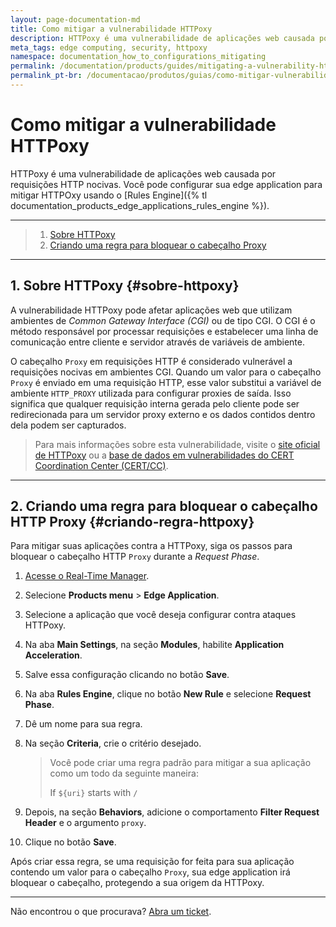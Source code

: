 ```yaml
---
layout: page-documentation-md
title: Como mitigar a vulnerabilidade HTTPoxy
description: HTTPoxy é uma vulnerabilidade de aplicações web causada por requisições HTTP nocivas. Saiba como proteger sua aplicação de ataques usando o Azion Rules Engine.
meta_tags: edge computing, security, httpoxy
namespace: documentation_how_to_configurations_mitigating
permalink: /documentation/products/guides/mitigating-a-vulnerability-httpoxy/
permalink_pt-br: /documentacao/produtos/guias/como-mitigar-vulnerabilidade-httpoxy/
---
```


# Como mitigar a vulnerabilidade HTTPoxy

HTTPoxy é uma vulnerabilidade de aplicações web causada por requisições HTTP nocivas. Você pode configurar sua edge application para mitigar HTTPOxy usando o [Rules Engine]({% tl documentation_products_edge_applications_rules_engine %}).

---

> 1. [Sobre HTTPoxy](#sobre-httpoxy)
> 2. [Criando uma regra para bloquear o cabeçalho Proxy](#criando-regra-httpoxy)

---

## 1. Sobre HTTPoxy {#sobre-httpoxy}

A vulnerabilidade HTTPoxy pode afetar aplicações web que utilizam ambientes de *Common Gateway Interface (CGI)* ou de tipo CGI. O CGI é o método responsável por processar requisições e estabelecer uma linha de comunicação entre cliente e servidor através de variáveis de ambiente.

O cabeçalho `Proxy` em requisições HTTP é considerado vulnerável a requisições nocivas em ambientes CGI. Quando um valor para o cabeçalho `Proxy` é enviado em uma requisição HTTP, esse valor substitui a variável de ambiente `HTTP_PROXY` utilizada para configurar proxies de saída. Isso significa que qualquer requisição interna gerada pelo cliente pode ser redirecionada para um servidor proxy externo e os dados contidos dentro dela podem ser capturados.

> Para mais informações sobre esta vulnerabilidade, visite o [site oficial de HTTPoxy](https://httpoxy.org/) ou a [base de dados em vulnerabilidades do CERT Coordination Center (CERT/CC)](https://www.kb.cert.org/vuls/id/797896).

---

## 2. Criando uma regra para bloquear o cabeçalho HTTP Proxy {#criando-regra-httpoxy}

Para mitigar suas aplicações contra a HTTPoxy, siga os passos para bloquear o cabeçalho HTTP `Proxy` durante a *Request Phase*.

1. [Acesse o Real-Time Manager](https://manager.azion.com).
2. Selecione **Products menu** > **Edge Application**.
3. Selecione a aplicação que você deseja configurar contra ataques HTTPoxy.
4. Na aba **Main Settings**, na seção **Modules**, habilite **Application Acceleration**.
5. Salve essa configuração clicando no botão **Save**.
6. Na aba **Rules Engine**, clique no botão **New Rule** e selecione **Request Phase**.
7. Dê um nome para sua regra.
8. Na seção **Criteria**, crie o critério desejado.

    > Você pode criar uma regra padrão para mitigar a sua aplicação como um todo da seguinte maneira:
    >
    > If `${uri}` starts with `/`

9. Depois, na seção **Behaviors**, adicione o comportamento **Filter Request Header** e o argumento `proxy`.
10. Clique no botão **Save**.

Após criar essa regra, se uma requisição for feita para sua aplicação contendo um valor para o cabeçalho `Proxy`, sua edge application irá bloquear o cabeçalho, protegendo a sua origem da HTTPoxy.

---

Não encontrou o que procurava? [Abra um ticket](https://tickets.azion.com/pt-BR/support/login/).
